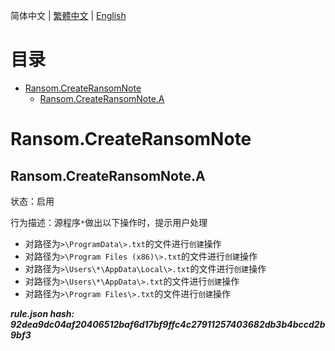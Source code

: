 


  
简体中文 | [繁體中文](README_zh_tw.md) | [English](README_en_us.md)  
  

目录
==

* [Ransom.CreateRansomNote](#ransomcreateransomnote)
	* [Ransom.CreateRansomNote.A](#ransomcreateransomnotea)

# Ransom.CreateRansomNote

## Ransom.CreateRansomNote.A
  
状态：启用

行为描述：源程序`*`做出以下操作时，提示用户处理
- 对路径为`>\ProgramData\>.txt`的文件进行`创建`操作
- 对路径为`>\Program Files (x86)\>.txt`的文件进行`创建`操作
- 对路径为`>\Users\*\AppData\Local\>.txt`的文件进行`创建`操作
- 对路径为`>\Users\*\AppData\>.txt`的文件进行`创建`操作
- 对路径为`>\Program Files\>.txt`的文件进行`创建`操作
  
***rule.json hash: 92dea9dc04af20406512baf6d17bf9ffc4c27911257403682db3b4bccd2b9bf3***